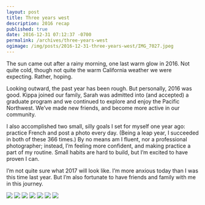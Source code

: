 ```yaml
---
layout: post
title: Three years west
description: 2016 recap
published: true
date: 2016-12-31 07:12:37 -0700
permalink: /archives/three-years-west
ogimage: /img/posts/2016-12-31-three-years-west/IMG_7027.jpeg
---
```

The sun came out after a rainy morning, one last warm glow in 2016. Not quite cold, though not quite the warm California weather we were expecting. Rather, hoping.&nbsp;

Looking outward, the past year has been rough. But personally, 2016 was good. Kippa joined our family, Sarah was admitted into (and accepted) a graduate program and we continued to explore and enjoy the Pacific Northwest. We’ve made new friends, and become more active in our community.&nbsp;

I also accomplished two small, silly goals I set for myself one year ago: practice French and post a photo every day. (Being a leap year, I succeeded in both of these 366 times.) By no means am I fluent, nor a professional photographer; instead, I’m feeling more confident, and making practice a part of my routine. Small habits are hard to build, but I’m excited to have proven I can.&nbsp;

I’m not quite sure what 2017 will look like. I’m more anxious today than I was this time last year. But I’m also fortunate to have friends and family with me in this journey.&nbsp;

![][1]
![][2]
![][3]
![][4]
![][5]
![][6]
![][7]

[1]: /img/posts/2016-12-31-three-years-west/IMG_2596.jpeg
[2]: /img/posts/2016-12-31-three-years-west/IMG_4085.jpeg
[3]: /img/posts/2016-12-31-three-years-west/IMG_6486.jpeg
[4]: /img/posts/2016-12-31-three-years-west/IMG_7027.jpeg
[5]: /img/posts/2016-12-31-three-years-west/IMG_1578.jpeg
[6]: /img/posts/2016-12-31-three-years-west/797F2EF4-29B0-4A1D-92EF-220AF742A2DA.jpeg
[7]: /img/posts/2016-12-31-three-years-west/AE0DB426-20D5-48E9-B808-D1B61BA8D127.jpeg